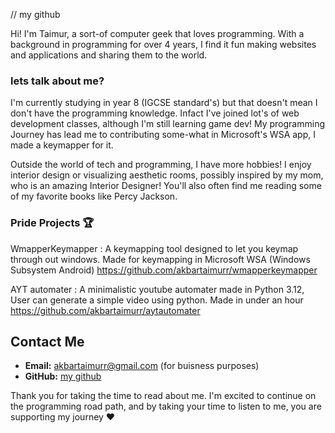 // my github

Hi! I'm Taimur, a sort-of computer geek that loves programming. With a background in programming for over 4 years, I find it fun making websites and applications and sharing them to the world.

### lets talk about me?

I'm currently studying in year 8 (IGCSE standard's) but that doesn't mean I don't have the programming knowledge. Infact I've joined lot's of web development classes, although I'm still learning game dev! My programming Journey has lead me to contributing some-what in Microsoft's WSA app, I made a keymapper for it.

Outside the world of tech and programming, I have more hobbies! I enjoy interior design or visualizing aesthetic rooms, possibly inspired by my mom, who is an amazing Interior Designer! You'll also often find me reading some of my favorite books like Percy Jackson.

### Pride Projects 🏆

WmapperKeymapper : A keymapping tool designed to let you keymap through out windows. Made for keymapping in Microsoft WSA (Windows Subsystem Android)
https://github.com/akbartaimurr/wmapperkeymapper
   
AYT automater : A minimalistic youtube automater made in Python 3.12, User can generate a simple video using python. Made in under an hour
https://github.com/akbartaimurr/aytautomater


## Contact Me

- **Email:** akbartaimurr@gmail.com (for buisness purposes)
- **GitHub:** [my github](https://github.com/akbartaimurr)


Thank you for taking the time to read about me. I'm excited to continue on the programming road path, and by taking your time to listen to me, you are supporting my journey ❤️
